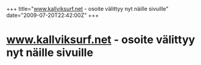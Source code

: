 +++
title="www.kallviksurf.net - osoite välittyy nyt näille sivuille"
date="2009-07-20T22:42:00Z"
+++

# www.kallviksurf.net - osoite välittyy nyt näille sivuille





